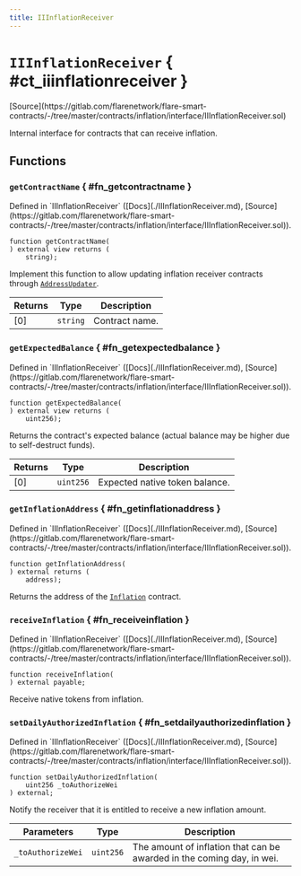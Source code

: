 ```yaml
---
title: IIInflationReceiver
---
```


<!-- This is an autogenerated file. Do not edit! -->

# `IIInflationReceiver` { #ct_iiinflationreceiver }

<div class="api-node-source" markdown>
[Source](https://gitlab.com/flarenetwork/flare-smart-contracts/-/tree/master/contracts/inflation/interface/IIInflationReceiver.sol)
</div>

<div class="api-node-internal" markdown>

Internal interface for contracts that can receive inflation.

</div>

<div class="api-node-type" markdown>

## Functions

<div class="api-node" markdown>

### `getContractName` { #fn_getcontractname }

<div class="api-node-source" markdown>
Defined in `IIInflationReceiver` ([Docs](./IIInflationReceiver.md), [Source](https://gitlab.com/flarenetwork/flare-smart-contracts/-/tree/master/contracts/inflation/interface/IIInflationReceiver.sol)).
</div>

<div class="api-node-internal" markdown>

```solidity
function getContractName(
) external view returns (
    string);
```

Implement this function to allow updating inflation receiver contracts through [`AddressUpdater`](./AddressUpdater.md).

| Returns | Type | Description |
| ------- | ---- | ----------- |
| [0] | `string` | Contract name. |
</div>
</div>

<div class="api-node" markdown>

### `getExpectedBalance` { #fn_getexpectedbalance }

<div class="api-node-source" markdown>
Defined in `IIInflationReceiver` ([Docs](./IIInflationReceiver.md), [Source](https://gitlab.com/flarenetwork/flare-smart-contracts/-/tree/master/contracts/inflation/interface/IIInflationReceiver.sol)).
</div>

<div class="api-node-internal" markdown>

```solidity
function getExpectedBalance(
) external view returns (
    uint256);
```

Returns the contract's expected balance
(actual balance may be higher due to self-destruct funds).

| Returns | Type | Description |
| ------- | ---- | ----------- |
| [0] | `uint256` | Expected native token balance. |
</div>
</div>

<div class="api-node" markdown>

### `getInflationAddress` { #fn_getinflationaddress }

<div class="api-node-source" markdown>
Defined in `IIInflationReceiver` ([Docs](./IIInflationReceiver.md), [Source](https://gitlab.com/flarenetwork/flare-smart-contracts/-/tree/master/contracts/inflation/interface/IIInflationReceiver.sol)).
</div>

<div class="api-node-internal" markdown>

```solidity
function getInflationAddress(
) external returns (
    address);
```

Returns the address of the [`Inflation`](./Inflation.md) contract.

</div>
</div>

<div class="api-node" markdown>

### `receiveInflation` { #fn_receiveinflation }

<div class="api-node-source" markdown>
Defined in `IIInflationReceiver` ([Docs](./IIInflationReceiver.md), [Source](https://gitlab.com/flarenetwork/flare-smart-contracts/-/tree/master/contracts/inflation/interface/IIInflationReceiver.sol)).
</div>

<div class="api-node-internal" markdown>

```solidity
function receiveInflation(
) external payable;
```

Receive native tokens from inflation.

</div>
</div>

<div class="api-node" markdown>

### `setDailyAuthorizedInflation` { #fn_setdailyauthorizedinflation }

<div class="api-node-source" markdown>
Defined in `IIInflationReceiver` ([Docs](./IIInflationReceiver.md), [Source](https://gitlab.com/flarenetwork/flare-smart-contracts/-/tree/master/contracts/inflation/interface/IIInflationReceiver.sol)).
</div>

<div class="api-node-internal" markdown>

```solidity
function setDailyAuthorizedInflation(
    uint256 _toAuthorizeWei
) external;
```

Notify the receiver that it is entitled to receive a new inflation amount.

| Parameters | Type | Description |
| ---------- | ---- | ----------- |
| `_toAuthorizeWei` | `uint256` | The amount of inflation that can be awarded in the coming day, in wei. |

</div>
</div>

</div>


